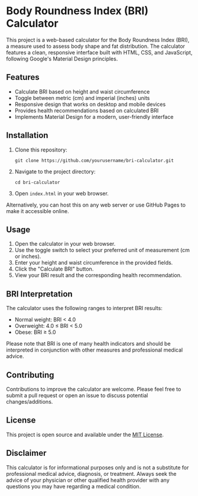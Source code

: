 # Body Roundness Index (BRI) Calculator

This project is a web-based calculator for the Body Roundness Index (BRI), a measure used to assess body shape and fat distribution. The calculator features a clean, responsive interface built with HTML, CSS, and JavaScript, following Google's Material Design principles.

## Features

- Calculate BRI based on height and waist circumference
- Toggle between metric (cm) and imperial (inches) units
- Responsive design that works on desktop and mobile devices
- Provides health recommendations based on calculated BRI
- Implements Material Design for a modern, user-friendly interface

## Installation

1. Clone this repository:
   ```
   git clone https://github.com/yourusername/bri-calculator.git
   ```
2. Navigate to the project directory:
   ```
   cd bri-calculator
   ```
3. Open `index.html` in your web browser.

Alternatively, you can host this on any web server or use GitHub Pages to make it accessible online.

## Usage

1. Open the calculator in your web browser.
2. Use the toggle switch to select your preferred unit of measurement (cm or inches).
3. Enter your height and waist circumference in the provided fields.
4. Click the "Calculate BRI" button.
5. View your BRI result and the corresponding health recommendation.

## BRI Interpretation

The calculator uses the following ranges to interpret BRI results:

- Normal weight: BRI < 4.0
- Overweight: 4.0 ≤ BRI < 5.0
- Obese: BRI ≥ 5.0

Please note that BRI is one of many health indicators and should be interpreted in conjunction with other measures and professional medical advice.

## Contributing

Contributions to improve the calculator are welcome. Please feel free to submit a pull request or open an issue to discuss potential changes/additions.

## License

This project is open source and available under the [MIT License](LICENSE).

## Disclaimer

This calculator is for informational purposes only and is not a substitute for professional medical advice, diagnosis, or treatment. Always seek the advice of your physician or other qualified health provider with any questions you may have regarding a medical condition.
